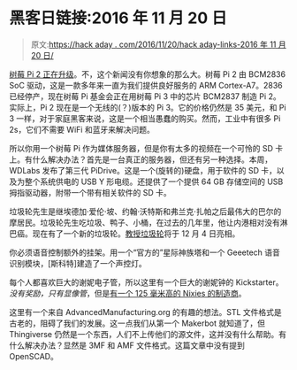 # 黑客日链接:2016 年 11 月 20 日

> 原文:[https://hack aday . com/2016/11/20/hack aday-links-2016 年 11 月 20 日/](https://hackaday.com/2016/11/20/hackaday-links-november-20-2016/)

[树莓 Pi 2 正在升级](http://raspi.tv/2016/new-raspberry-pi-2b-1-2-with-pi3-bcm2837-processor)。不，这个新闻没有你想象的那么大。树莓 Pi 2 由 BCM2836 SoC 驱动，这是一款多年来一直为我们提供良好服务的 ARM Cortex-A7。2836 已经停产，现在树莓 Pi 基金会正在用树莓 Pi 3 中的芯片 BCM2837 制造 Pi 2。实际上，Pi 2 现在是一个无线的(？)版本的 Pi 3。它的价格仍然是 35 美元，和 Pi 3 一样，对于家庭黑客来说，这是一个相当愚蠢的购买。然而，工业中有很多 Pi 2s，它们不需要 WiFi 和蓝牙来解决问题。

所以你用一个树莓 Pi 作为媒体服务器，但是你有太多的视频在一个可怜的 SD 卡上。有什么解决办法？首先是一台真正的服务器，但还有另一种选择。本周，WDLabs 发布了第三代 PiDrive。这是一个(旋转的)硬盘，用于软件的 SD 卡，以及为整个系统供电的 USB Y 形电缆。还提供了一个提供 64 GB 存储空间的 USB 拇指驱动器，附带一个带有相关软件的 SD 卡。

垃圾轮先生是继埃德加·爱伦·坡、约翰·沃特斯和弗兰克·扎帕之后最伟大的巴尔的摩居民。垃圾轮先生吃垃圾、鸭子、小桶，在过去的几年里，他让内港相对没有淋巴癌。现在有了一个新的垃圾轮。[教授垃圾轮](https://www.facebook.com/events/1307203955988987/#)将于 12 月 4 日亮相。

你必须语音控制额外的挂架。用一个“官方的”星际神族塔和一个 Geeetech 语音识别模块，[斯科特]建造了一个声控灯。

每个人都喜欢巨大的谢妮电子管，所以这里有一个巨大的谢妮钟的 Kickstarter。*没有奖励，只有显像管*，但是[有一个 125 毫米高的 Nixies 的制造商](http://www.daliborfarny.com/r-z568m-nixie-tube/)。

这里有一个来自 AdvancedManufacturing.org 的有趣的想法。STL 文件格式是古老的，阻碍了我们的发展。这一点我们从第一个 Makerbot 就知道了，但 Thingiverse 仍然是一个东西，人们不上传他们的源文件，这并没有什么帮助。有什么解决办法？显然是 3MF 和 AMF 文件格式。这篇文章中没有提到 OpenSCAD。